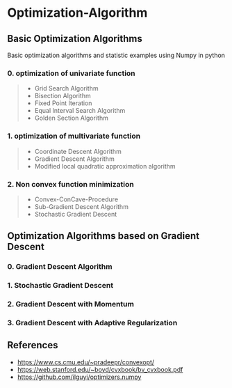 # Optimization-Algorithm


## **Basic Optimization Algorithms**  
Basic optimization algorithms and statistic examples using Numpy in python  

### 0. optimization of univariate function  
> * Grid Search Algorithm  
> * Bisection Algorithm  
> * Fixed Point Iteration  
> * Equal Interval Search Algorithm
> * Golden Section Algorithm

### 1. optimization of multivariate function  
> * Coordinate Descent Algorithm  
> * Gradient Descent Algorithm  
> * Modified local quadratic approximation algorithm  

### 2. Non convex function minimization  
> * Convex-ConCave-Procedure  
> * Sub-Gradient Descent Algorithm  
> * Stochastic Gradient Descent


## **Optimization Algorithms based on Gradient Descent**  

### 0. Gradient Descent Algorithm  

### 1. Stochastic Gradient Descent

### 2. Gradient Descent with Momentum

### 3. Gradient Descent with Adaptive Regularization


## References
* https://www.cs.cmu.edu/~pradeepr/convexopt/
* https://web.stanford.edu/~boyd/cvxbook/bv_cvxbook.pdf
* https://github.com/ilguyi/optimizers.numpy
